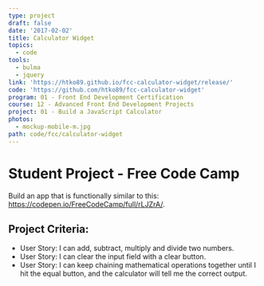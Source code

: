 ```yaml
---
type: project
draft: false
date: '2017-02-02'
title: Calculator Widget
topics:
  - code
tools:
  - bulma
  - jquery
link: 'https://htko89.github.io/fcc-calculator-widget/release/'
code: 'https://github.com/htko89/fcc-calculator-widget'
program: 01 - Front End Development Certification
course: 12 - Advanced Front End Development Projects
project: 01 - Build a JavaScript Calculator
photos:
  - mockup-mobile-m.jpg
path: code/fcc/calculator-widget
---
```

# Student Project - Free Code Camp
Build an app that is functionally similar to this: https://codepen.io/FreeCodeCamp/full/rLJZrA/.

## Project Criteria:
* User Story: I can add, subtract, multiply and divide two numbers.
* User Story: I can clear the input field with a clear button.
* User Story: I can keep chaining mathematical operations together until I hit the equal button, and the calculator will tell me the correct output.
